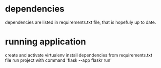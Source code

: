 # dependencies
dependencies are listed in requirements.txt file, that is hopefuly up to date.

# running application
create and activate virtualenv
install dependencies from requirements.txt file
run project with command 'flask --app flaskr run'